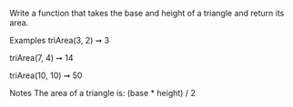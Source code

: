 Write a function that takes the base and height of a triangle and return its area.

Examples
triArea(3, 2) ➞ 3

triArea(7, 4) ➞ 14

triArea(10, 10) ➞ 50

Notes
The area of a triangle is: (base * height) / 2